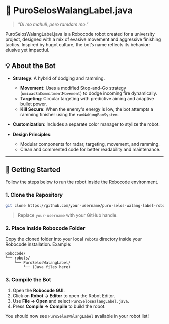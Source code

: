 # 🤖 PuroSelosWalangLabel.java

> _"Di mo mahuli, pero ramdam mo."_

PuroSelosWalangLabel.java is a Robocode robot created for a university project, designed with a mix of evasive movement and aggressive finishing tactics. Inspired by hugot culture, the bot’s name reflects its behavior: elusive yet impactful.

## 💡 About the Bot

- **Strategy**: A hybrid of dodging and ramming.

  - **Movement**: Uses a modified Stop-and-Go strategy (`umiwasSaCommitmentMovement`) to dodge incoming fire dynamically.
  - **Targeting**: Circular targeting with predictive aiming and adaptive bullet power.
  - **Kill Secure**: When the enemy's energy is low, the bot attempts a ramming finisher using the `ramNaKungRamSystem`.

- **Customization**: Includes a separate color manager to stylize the robot.

- **Design Principles**:
  - Modular components for radar, targeting, movement, and ramming.
  - Clean and commented code for better readability and maintenance.

---

## 🚀 Getting Started

Follow the steps below to run the robot inside the Robocode environment.

### 1. Clone the Repository

```bash
git clone https://github.com/your-username/puro-selos-walang-label-robot.git
```

> Replace `your-username` with your GitHub handle.

### 2. Place Inside Robocode Folder

Copy the cloned folder into your local `robots` directory inside your Robocode installation. Example:

```
Robocode/
└── robots/
    └── PuroSelosWalangLabel/
        └── (Java files here)
```

### 3. Compile the Bot

1. Open the **Robocode GUI**.
2. Click on **Robot -> Editor** to open the Robot Editor.
3. Use **File -> Open** and select `PuroSelosWalangLabel.java`.
4. Press **Compile -> Compile** to build the robot.

You should now see `PuroSelosWalangLabel` available in your robot list!
